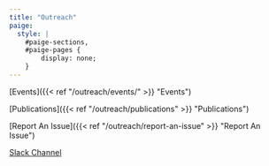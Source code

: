 ```yaml
---
title: "Outreach"
paige:
  style: |
    #paige-sections,
    #paige-pages {
        display: none;
    }
---
```


[Events]({{< ref "/outreach/events/" >}} "Events")

[Publications]({{< ref "/outreach/publications" >}} "Publications")

[Report An Issue]({{< ref "/outreach/report-an-issue" >}} "Report An Issue")

[Slack Channel](https://app.slack.com/client/T5ASL2F1N)

